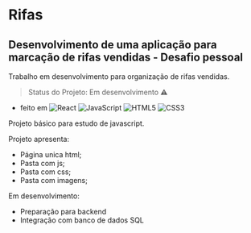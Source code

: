 # Rifas
## Desenvolvimento de uma aplicação para marcação de rifas vendidas - Desafio pessoal
Trabalho em desenvolvimento para organização de rifas vendidas.

> Status do Projeto: Em desenvolvimento :warning:

- feito em ![React](https://img.shields.io/badge/react-%2320232a.svg?style=for-the-badge&logo=react&logoColor=%2361DAFB)  ![JavaScript](https://img.shields.io/badge/javascript-%23323330.svg?style=for-the-badge&logo=javascript&logoColor=%23F7DF1E)  ![HTML5](https://img.shields.io/badge/html5-%23E34F26.svg?style=for-the-badge&logo=html5&logoColor=white)  ![CSS3](https://img.shields.io/badge/css3-%231572B6.svg?style=for-the-badge&logo=css3&logoColor=white) 

Projeto básico para estudo de javascript.

Projeto apresenta:
- Página unica html;
- Pasta com js;
- Pasta com css;
- Pasta com imagens;

Em desenvolvimento:
- Preparação para backend
- Integração com banco de dados SQL
